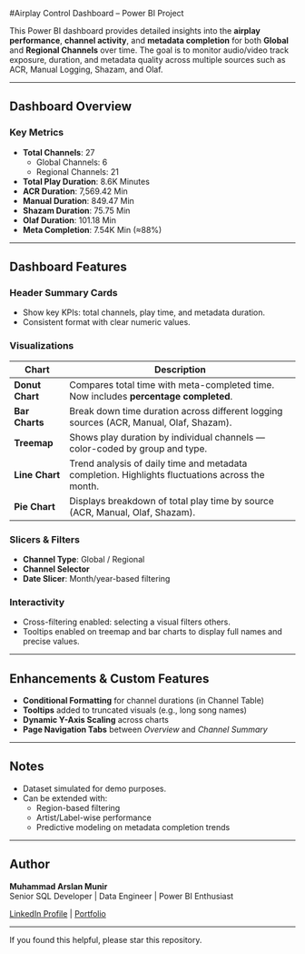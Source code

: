 #Airplay Control Dashboard – Power BI Project

This Power BI dashboard provides detailed insights into the **airplay performance**, **channel activity**, and **metadata completion** for both **Global** and **Regional Channels** over time. The goal is to monitor audio/video track exposure, duration, and metadata quality across multiple sources such as ACR, Manual Logging, Shazam, and Olaf.

---

## Dashboard Overview

### **Key Metrics**
- **Total Channels**: 27  
  - Global Channels: 6  
  - Regional Channels: 21  
- **Total Play Duration**: 8.6K Minutes  
- **ACR Duration**: 7,569.42 Min  
- **Manual Duration**: 849.47 Min  
- **Shazam Duration**: 75.75 Min  
- **Olaf Duration**: 101.18 Min  
- **Meta Completion**: 7.54K Min (≈88%)

---

## Dashboard Features

### Header Summary Cards
- Show key KPIs: total channels, play time, and metadata duration.
- Consistent format with clear numeric values.

### Visualizations

| Chart | Description |
|-------|-------------|
| **Donut Chart** | Compares total time with meta-completed time. Now includes **percentage completed**. |
| **Bar Charts** | Break down time duration across different logging sources (ACR, Manual, Olaf, Shazam). |
| **Treemap** | Shows play duration by individual channels — color-coded by group and type. |
| **Line Chart** | Trend analysis of daily time and metadata completion. Highlights fluctuations across the month. |
| **Pie Chart** | Displays breakdown of total play time by source (ACR, Manual, Olaf, Shazam). |

### Slicers & Filters
- **Channel Type**: Global / Regional
- **Channel Selector**
- **Date Slicer**: Month/year-based filtering

### Interactivity
- Cross-filtering enabled: selecting a visual filters others.
- Tooltips enabled on treemap and bar charts to display full names and precise values.

---

## Enhancements & Custom Features

- **Conditional Formatting** for channel durations (in Channel Table)
- **Tooltips** added to truncated visuals (e.g., long song names)
- **Dynamic Y-Axis Scaling** across charts
- **Page Navigation Tabs** between *Overview* and *Channel Summary*

---

##  Notes

- Dataset simulated for demo purposes.
- Can be extended with:
  - Region-based filtering
  - Artist/Label-wise performance
  - Predictive modeling on metadata completion trends

---


## Author
**Muhammad Arslan Munir**  
Senior SQL Developer | Data Engineer | Power BI Enthusiast

[LinkedIn Profile](https://www.linkedin.com/in/muhammad-arslan-munir-243a2822/) | [Portfolio](https://github.com/arslanmunir)

---

If you found this helpful, please star this repository.
